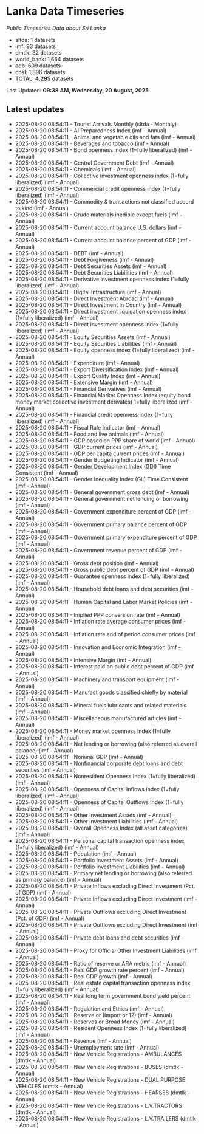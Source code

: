 # Lanka Data Timeseries
*Public Timeseries Data about Sri Lanka*

* sltda: 1 datasets
* imf: 93 datasets
* dmtlk: 32 datasets
* world_bank: 1,664 datasets
* adb: 609 datasets
* cbsl: 1,896 datasets
* TOTAL: **4,295** datasets

Last Updated: **09:38 AM, Wednesday, 20 August, 2025**

## Latest updates

* 2025-08-20 08:54:11 - Tourist Arrivals Monthly (sltda - Monthly)
* 2025-08-20 08:54:11 - AI Preparedness Index (imf - Annual)
* 2025-08-20 08:54:11 - Animal and vegetable oils and fats (imf - Annual)
* 2025-08-20 08:54:11 - Beverages and tobacco (imf - Annual)
* 2025-08-20 08:54:11 - Bond openness index (1=fully liberalized) (imf - Annual)
* 2025-08-20 08:54:11 - Central Government Debt (imf - Annual)
* 2025-08-20 08:54:11 - Chemicals (imf - Annual)
* 2025-08-20 08:54:11 - Collective investment openness index (1=fully liberalized) (imf - Annual)
* 2025-08-20 08:54:11 - Commercial credit openness index (1=fully liberalized) (imf - Annual)
* 2025-08-20 08:54:11 - Commodity & transactions not classified accord to kind (imf - Annual)
* 2025-08-20 08:54:11 - Crude materials inedible except fuels (imf - Annual)
* 2025-08-20 08:54:11 - Current account balance U.S. dollars (imf - Annual)
* 2025-08-20 08:54:11 - Current account balance percent of GDP (imf - Annual)
* 2025-08-20 08:54:11 - DEBT (imf - Annual)
* 2025-08-20 08:54:11 - Debt Forgiveness (imf - Annual)
* 2025-08-20 08:54:11 - Debt Securities Assets (imf - Annual)
* 2025-08-20 08:54:11 - Debt Securities Liabilities (imf - Annual)
* 2025-08-20 08:54:11 - Derivative investment openness index (1=fully liberalized) (imf - Annual)
* 2025-08-20 08:54:11 - Digital Infrastructure (imf - Annual)
* 2025-08-20 08:54:11 - Direct Investment Abroad (imf - Annual)
* 2025-08-20 08:54:11 - Direct Investment In Country (imf - Annual)
* 2025-08-20 08:54:11 - Direct investment liquidation openness index (1=fully liberalized) (imf - Annual)
* 2025-08-20 08:54:11 - Direct investment openness index (1=fully liberalized) (imf - Annual)
* 2025-08-20 08:54:11 - Equity Securities Assets (imf - Annual)
* 2025-08-20 08:54:11 - Equity Securities Liabilities (imf - Annual)
* 2025-08-20 08:54:11 - Equity openness index (1=fully liberalized) (imf - Annual)
* 2025-08-20 08:54:11 - Expenditure (imf - Annual)
* 2025-08-20 08:54:11 - Export Diversification Index (imf - Annual)
* 2025-08-20 08:54:11 - Export Quality Index (imf - Annual)
* 2025-08-20 08:54:11 - Extensive Margin (imf - Annual)
* 2025-08-20 08:54:11 - Financial Derivatives (imf - Annual)
* 2025-08-20 08:54:11 - Financial Market Openness Index (equity bond money market collective investment derivates) 1=fully liberalized (imf - Annual)
* 2025-08-20 08:54:11 - Financial credit openness index (1=fully liberalized) (imf - Annual)
* 2025-08-20 08:54:11 - Fiscal Rule Indicator (imf - Annual)
* 2025-08-20 08:54:11 - Food and live animals (imf - Annual)
* 2025-08-20 08:54:11 - GDP based on PPP share of world (imf - Annual)
* 2025-08-20 08:54:11 - GDP current prices (imf - Annual)
* 2025-08-20 08:54:11 - GDP per capita current prices (imf - Annual)
* 2025-08-20 08:54:11 - Gender Budgeting Indicator (imf - Annual)
* 2025-08-20 08:54:11 - Gender Development Index (GDI) Time Consistent (imf - Annual)
* 2025-08-20 08:54:11 - Gender Inequality Index (GII) Time Consistent (imf - Annual)
* 2025-08-20 08:54:11 - General government gross debt (imf - Annual)
* 2025-08-20 08:54:11 - General government net lending or borrowing (imf - Annual)
* 2025-08-20 08:54:11 - Government expenditure percent of GDP (imf - Annual)
* 2025-08-20 08:54:11 - Government primary balance percent of GDP (imf - Annual)
* 2025-08-20 08:54:11 - Government primary expenditure percent of GDP (imf - Annual)
* 2025-08-20 08:54:11 - Government revenue percent of GDP (imf - Annual)
* 2025-08-20 08:54:11 - Gross debt position (imf - Annual)
* 2025-08-20 08:54:11 - Gross public debt percent of GDP (imf - Annual)
* 2025-08-20 08:54:11 - Guarantee openness index (1=fully liberalized) (imf - Annual)
* 2025-08-20 08:54:11 - Household debt loans and debt securities (imf - Annual)
* 2025-08-20 08:54:11 - Human Capital and Labor Market Policies (imf - Annual)
* 2025-08-20 08:54:11 - Implied PPP conversion rate (imf - Annual)
* 2025-08-20 08:54:11 - Inflation rate average consumer prices (imf - Annual)
* 2025-08-20 08:54:11 - Inflation rate end of period consumer prices (imf - Annual)
* 2025-08-20 08:54:11 - Innovation and Economic Integration (imf - Annual)
* 2025-08-20 08:54:11 - Intensive Margin (imf - Annual)
* 2025-08-20 08:54:11 - Interest paid on public debt percent of GDP (imf - Annual)
* 2025-08-20 08:54:11 - Machinery and transport equipment (imf - Annual)
* 2025-08-20 08:54:11 - Manufact goods classified chiefly by material (imf - Annual)
* 2025-08-20 08:54:11 - Mineral fuels lubricants and related materials (imf - Annual)
* 2025-08-20 08:54:11 - Miscellaneous manufactured articles (imf - Annual)
* 2025-08-20 08:54:11 - Money market openness index (1=fully liberalized) (imf - Annual)
* 2025-08-20 08:54:11 - Net lending or borrowing (also referred as overall balance) (imf - Annual)
* 2025-08-20 08:54:11 - Nominal GDP (imf - Annual)
* 2025-08-20 08:54:11 - Nonfinancial corporate debt loans and debt securities (imf - Annual)
* 2025-08-20 08:54:11 - Nonresident Openness Index (1=fully liberalized) (imf - Annual)
* 2025-08-20 08:54:11 - Openness of Capital Inflows Index (1=fully liberalized) (imf - Annual)
* 2025-08-20 08:54:11 - Openness of Capital Outflows Index (1=fully liberalized) (imf - Annual)
* 2025-08-20 08:54:11 - Other Investment Assets (imf - Annual)
* 2025-08-20 08:54:11 - Other Investment Liabilities (imf - Annual)
* 2025-08-20 08:54:11 - Overall Openness Index (all asset categories) (imf - Annual)
* 2025-08-20 08:54:11 - Personal capital transaction openness index (1=fully liberalized) (imf - Annual)
* 2025-08-20 08:54:11 - Population (imf - Annual)
* 2025-08-20 08:54:11 - Portfolio Investment Assets (imf - Annual)
* 2025-08-20 08:54:11 - Portfolio Investment Liabilities (imf - Annual)
* 2025-08-20 08:54:11 - Primary net lending or borrowing (also referred as primary balance) (imf - Annual)
* 2025-08-20 08:54:11 - Private Inflows excluding Direct Investment (Pct. of GDP) (imf - Annual)
* 2025-08-20 08:54:11 - Private Inflows excluding Direct Investment (imf - Annual)
* 2025-08-20 08:54:11 - Private Outflows excluding Direct Investment (Pct. of GDP) (imf - Annual)
* 2025-08-20 08:54:11 - Private Outflows excluding Direct Investment (imf - Annual)
* 2025-08-20 08:54:11 - Private debt loans and debt securities (imf - Annual)
* 2025-08-20 08:54:11 - Proxy for Official Other Investment Liabilities (imf - Annual)
* 2025-08-20 08:54:11 - Ratio of reserve or ARA metric (imf - Annual)
* 2025-08-20 08:54:11 - Real GDP growth rate percent (imf - Annual)
* 2025-08-20 08:54:11 - Real GDP growth (imf - Annual)
* 2025-08-20 08:54:11 - Real estate capital transaction openness index (1=fully liberalized) (imf - Annual)
* 2025-08-20 08:54:11 - Real long term government bond yield percent (imf - Annual)
* 2025-08-20 08:54:11 - Regulation and Ethics (imf - Annual)
* 2025-08-20 08:54:11 - Reserve or (Import or 12) (imf - Annual)
* 2025-08-20 08:54:11 - Reserves or Broad Money (imf - Annual)
* 2025-08-20 08:54:11 - Resident Openness Index (1=fully liberalized) (imf - Annual)
* 2025-08-20 08:54:11 - Revenue (imf - Annual)
* 2025-08-20 08:54:11 - Unemployment rate (imf - Annual)
* 2025-08-20 08:54:11 - New Vehicle Registrations - AMBULANCES (dmtlk - Annual)
* 2025-08-20 08:54:11 - New Vehicle Registrations - BUSES (dmtlk - Annual)
* 2025-08-20 08:54:11 - New Vehicle Registrations - DUAL PURPOSE VEHICLES (dmtlk - Annual)
* 2025-08-20 08:54:11 - New Vehicle Registrations - HEARSES (dmtlk - Annual)
* 2025-08-20 08:54:11 - New Vehicle Registrations - L.V.TRACTORS (dmtlk - Annual)
* 2025-08-20 08:54:11 - New Vehicle Registrations - L.V.TRAILERS (dmtlk - Annual)